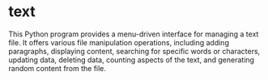 # text
This Python program provides a menu-driven interface for managing a text file. It offers various file manipulation operations, including adding paragraphs, displaying content, searching for specific words or characters, updating data, deleting data, counting aspects of the text, and generating random content from the file.
